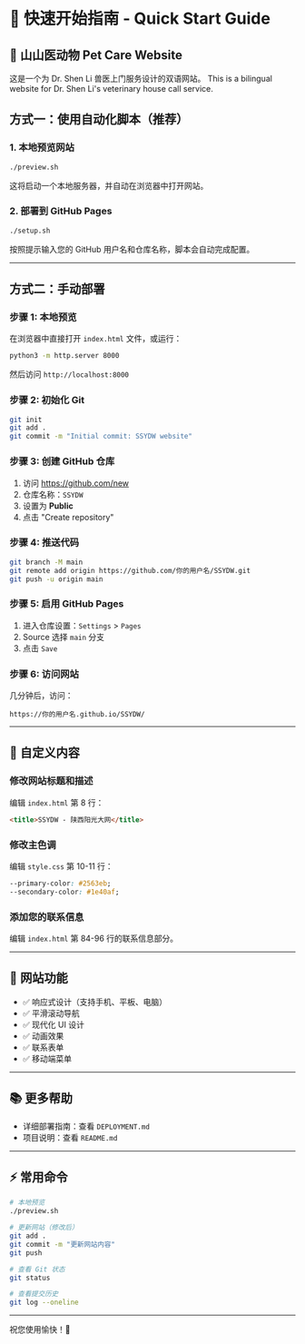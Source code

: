 # 🚀 快速开始指南 - Quick Start Guide

## 🐾 山山医动物 Pet Care Website

这是一个为 Dr. Shen Li 兽医上门服务设计的双语网站。
This is a bilingual website for Dr. Shen Li's veterinary house call service.

## 方式一：使用自动化脚本（推荐）

### 1. 本地预览网站

```bash
./preview.sh
```

这将启动一个本地服务器，并自动在浏览器中打开网站。

### 2. 部署到 GitHub Pages

```bash
./setup.sh
```

按照提示输入您的 GitHub 用户名和仓库名称，脚本会自动完成配置。

---

## 方式二：手动部署

### 步骤 1: 本地预览

在浏览器中直接打开 `index.html` 文件，或运行：

```bash
python3 -m http.server 8000
```

然后访问 `http://localhost:8000`

### 步骤 2: 初始化 Git

```bash
git init
git add .
git commit -m "Initial commit: SSYDW website"
```

### 步骤 3: 创建 GitHub 仓库

1. 访问 https://github.com/new
2. 仓库名称：`SSYDW`
3. 设置为 **Public**
4. 点击 "Create repository"

### 步骤 4: 推送代码

```bash
git branch -M main
git remote add origin https://github.com/你的用户名/SSYDW.git
git push -u origin main
```

### 步骤 5: 启用 GitHub Pages

1. 进入仓库设置：`Settings` > `Pages`
2. Source 选择 `main` 分支
3. 点击 `Save`

### 步骤 6: 访问网站

几分钟后，访问：
```
https://你的用户名.github.io/SSYDW/
```

---

## 📝 自定义内容

### 修改网站标题和描述

编辑 `index.html` 第 8 行：

```html
<title>SSYDW - 陕西阳光大网</title>
```

### 修改主色调

编辑 `style.css` 第 10-11 行：

```css
--primary-color: #2563eb;
--secondary-color: #1e40af;
```

### 添加您的联系信息

编辑 `index.html` 第 84-96 行的联系信息部分。

---

## 🎨 网站功能

- ✅ 响应式设计（支持手机、平板、电脑）
- ✅ 平滑滚动导航
- ✅ 现代化 UI 设计
- ✅ 动画效果
- ✅ 联系表单
- ✅ 移动端菜单

---

## 📚 更多帮助

- 详细部署指南：查看 `DEPLOYMENT.md`
- 项目说明：查看 `README.md`

---

## ⚡ 常用命令

```bash
# 本地预览
./preview.sh

# 更新网站（修改后）
git add .
git commit -m "更新网站内容"
git push

# 查看 Git 状态
git status

# 查看提交历史
git log --oneline
```

---

祝您使用愉快！🎉

